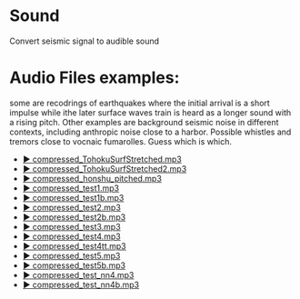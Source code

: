 # Sound
Convert seismic signal to audible sound
# Audio Files examples:
some are recodrings of earthquakes where the initial arrival is a short impulse while ithe later surface waves train is heard as a longer sound with a rising pitch. Other examples are background seismic noise in different contexts, including anthropic noise close to a harbor. Possible whistles and tremors close to vocnaic fumarolles. Guess which is which. 

- [▶️ compressed_TohokuSurfStretched.mp3](https://stefanazzz.github.io/Audio/compressed_TohokuSurfStretched.mp3)
- [▶️ compressed_TohokuSurfStretched2.mp3](https://stefanazzz.github.io/Audio/compressed_TohokuSurfStretched2.mp3)
- [▶️ compressed_honshu_pitched.mp3](https://stefanazzz.github.io/Audio/compressed_honshu_pitched.mp3)
- [▶️ compressed_test1.mp3](https://stefanazzz.github.io/Audio/compressed_test1.mp3)
- [▶️ compressed_test1b.mp3](https://stefanazzz.github.io/Audio/compressed_test1b.mp3)
- [▶️ compressed_test2.mp3](https://stefanazzz.github.io/Audio/compressed_test2.mp3)
- [▶️ compressed_test2b.mp3](https://stefanazzz.github.io/Audio/compressed_test2b.mp3)
- [▶️ compressed_test3.mp3](https://stefanazzz.github.io/Audio/compressed_test3.mp3)
- [▶️ compressed_test4.mp3](https://stefanazzz.github.io/Audio/compressed_test4.mp3)
- [▶️ compressed_test4tt.mp3](https://stefanazzz.github.io/Audio/compressed_test4tt.mp3)
- [▶️ compressed_test5.mp3](https://stefanazzz.github.io/Audio/compressed_test5.mp3)
- [▶️ compressed_test5b.mp3](https://stefanazzz.github.io/Audio/compressed_test5b.mp3)
- [▶️ compressed_test_nn4.mp3](https://stefanazzz.github.io/Audio/compressed_test_nn4.mp3)
- [▶️ compressed_test_nn4b.mp3](https://stefanazzz.github.io/Audio/compressed_test_nn4b.mp3)

 
